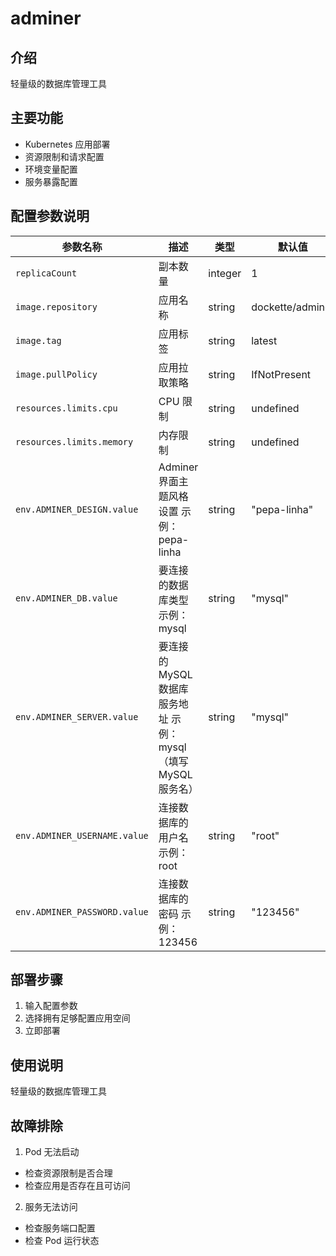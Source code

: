 # adminer

## 介绍
轻量级的数据库管理工具

## 主要功能
- Kubernetes 应用部署
- 资源限制和请求配置
- 环境变量配置
- 服务暴露配置

## 配置参数说明
| 参数名称 | 描述 | 类型 | 默认值 |
|---------|-----|------|--------|
| `replicaCount` | 副本数量 | integer | 1 |
| `image.repository` | 应用名称 | string | dockette/adminer |
| `image.tag` | 应用标签 | string | latest |
| `image.pullPolicy` | 应用拉取策略 | string | IfNotPresent |
| `resources.limits.cpu` | CPU 限制 | string | undefined |
| `resources.limits.memory` | 内存限制 | string | undefined |
| `env.ADMINER_DESIGN.value` | Adminer界面主题风格设置 示例：pepa-linha | string | "pepa-linha" |
| `env.ADMINER_DB.value` | 要连接的数据库类型 示例：mysql | string | "mysql" |
| `env.ADMINER_SERVER.value` | 要连接的MySQL数据库服务地址 示例：mysql（填写MySQL服务名） | string | "mysql" |
| `env.ADMINER_USERNAME.value` | 连接数据库的用户名 示例：root | string | "root" |
| `env.ADMINER_PASSWORD.value` | 连接数据库的密码 示例：123456 | string | "123456" |

## 部署步骤
1. 输入配置参数
2. 选择拥有足够配置应用空间
3. 立即部署

## 使用说明
轻量级的数据库管理工具

## 故障排除
1. Pod 无法启动
  - 检查资源限制是否合理
  - 检查应用是否存在且可访问
  
2. 服务无法访问
  - 检查服务端口配置
  - 检查 Pod 运行状态